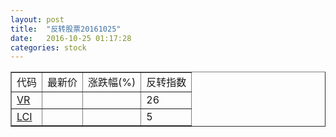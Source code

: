 ```yaml
---
layout: post
title:  "反转股票20161025"
date:   2016-10-25 01:17:28
categories: stock
---
```


<script type="text/javascript">
var stockList = []
stockList.push('gb_vr');
stockList.push('gb_lci');
</script>

<table border="1">
 <tr>
 <td>代码</td>
  <td>最新价</td>
  <td>涨跌幅(%)</td>
 <td>反转指数</td>
</tr>
  <tr id="vr"><td><a href="http://stock.finance.sina.com.cn/usstock/quotes/VR.html" target="_blank">VR</a></td><td></td><td></td><td>26</td></tr>
  <tr id="lci"><td><a href="http://stock.finance.sina.com.cn/usstock/quotes/LCI.html" target="_blank">LCI</a></td><td></td><td></td><td>5</td></tr>
</table>
